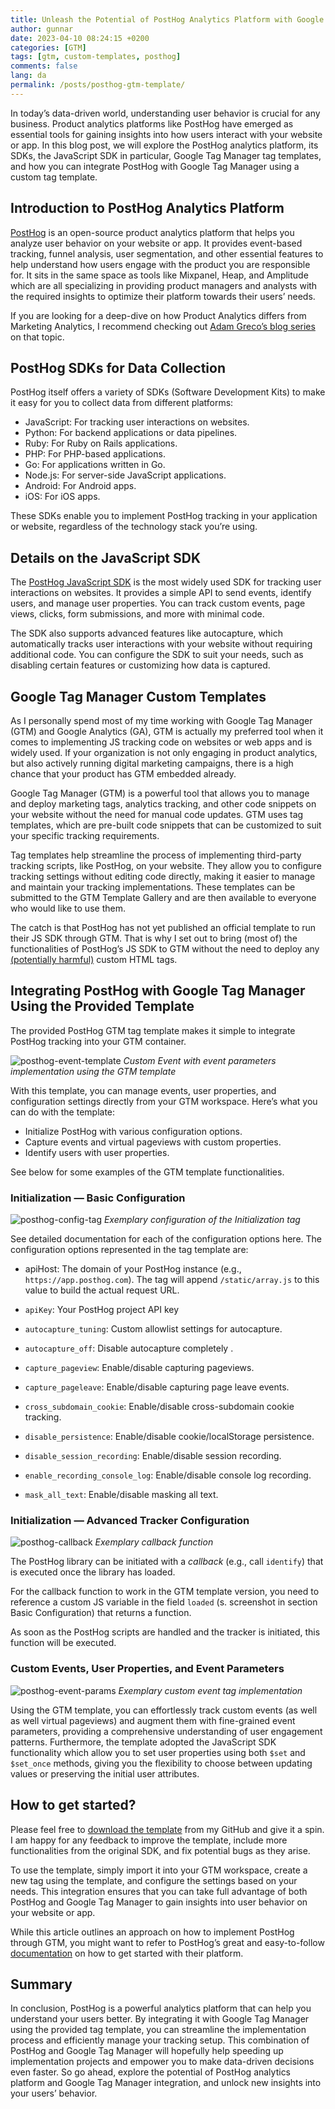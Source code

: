 ```yaml
---
title: Unleash the Potential of PostHog Analytics Platform with Google Tag Manager
author: gunnar
date: 2023-04-10 08:24:15 +0200
categories: [GTM]
tags: [gtm, custom-templates, posthog]
comments: false
lang: da
permalink: /posts/posthog-gtm-template/
---
```


In today’s data-driven world, understanding user behavior is crucial for any business. Product analytics platforms like PostHog have emerged as essential tools for gaining insights into how users interact with your website or app. In this blog post, we will explore the PostHog analytics platform, its SDKs, the JavaScript SDK in particular, Google Tag Manager tag templates, and how you can integrate PostHog with Google Tag Manager using a custom tag template.

## Introduction to PostHog Analytics Platform

[PostHog](https://posthog.com/) is an open-source product analytics platform that helps you analyze user behavior on your website or app. It provides event-based tracking, funnel analysis, user segmentation, and other essential features to help understand how users engage with the product you are responsible for. It sits in the same space as tools like Mixpanel, Heap, and Amplitude which are all specializing in providing product managers and analysts with the required insights to optimize their platform towards their users’ needs.

If you are looking for a deep-dive on how Product Analytics differs from Marketing Analytics, I recommend checking out [Adam Greco’s blog series](https://amplitude.com/blog/marketing-analytics-vs-product-analytics-part-1) on that topic.

## PostHog SDKs for Data Collection

PostHog itself offers a variety of SDKs (Software Development Kits) to make it easy for you to collect data from different platforms:

- JavaScript: For tracking user interactions on websites.
- Python: For backend applications or data pipelines.
- Ruby: For Ruby on Rails applications.
- PHP: For PHP-based applications.
- Go: For applications written in Go.
- Node.js: For server-side JavaScript applications.
- Android: For Android apps.
- iOS: For iOS apps.

These SDKs enable you to implement PostHog tracking in your application or website, regardless of the technology stack you’re using.

## Details on the JavaScript SDK

The [PostHog JavaScript SDK](https://posthog.com/docs/libraries/js) is the most widely used SDK for tracking user interactions on websites. It provides a simple API to send events, identify users, and manage user properties. You can track custom events, page views, clicks, form submissions, and more with minimal code.

The SDK also supports advanced features like autocapture, which automatically tracks user interactions with your website without requiring additional code. You can configure the SDK to suit your needs, such as disabling certain features or customizing how data is captured.

## Google Tag Manager Custom Templates

As I personally spend most of my time working with Google Tag Manager (GTM) and Google Analytics (GA), GTM is actually my preferred tool when it comes to implementing JS tracking code on websites or web apps and is widely used. If your organization is not only engaging in product analytics, but also actively running digital marketing campaigns, there is a high chance that your product has GTM embedded already.

Google Tag Manager (GTM) is a powerful tool that allows you to manage and deploy marketing tags, analytics tracking, and other code snippets on your website without the need for manual code updates. GTM uses tag templates, which are pre-built code snippets that can be customized to suit your specific tracking requirements.

Tag templates help streamline the process of implementing third-party tracking scripts, like PostHog, on your website. They allow you to configure tracking settings without editing code directly, making it easier to manage and maintain your tracking implementations. These templates can be submitted to the GTM Template Gallery and are then available to everyone who would like to use them.

The catch is that PostHog has not yet published an official template to run their JS SDK through GTM. That is why I set out to bring (most of) the functionalities of PostHog’s JS SDK to GTM without the need to deploy any [(potentially harmful)](https://web.dev/tag-best-practices/#be-careful-with-custom-html-tags:~:text=Be%20careful%20with%20Custom%20HTML%20tags%20%23) custom HTML tags.

## Integrating PostHog with Google Tag Manager Using the Provided Template

The provided PostHog GTM tag template makes it simple to integrate PostHog tracking into your GTM container.

![posthog-event-template](/assets/img/posthog/posthog-custom-event.png)
_Custom Event with event parameters implementation using the GTM template_

With this template, you can manage events, user properties, and configuration settings directly from your GTM workspace. Here’s what you can do with the template:

- Initialize PostHog with various configuration options.
- Capture events and virtual pageviews with custom properties.
- Identify users with user properties.

See below for some examples of the GTM template functionalities.

### Initialization — Basic Configuration

![posthog-config-tag](/assets/img/posthog/posthog-config.png)
_Exemplary configuration of the Initialization tag_

See detailed documentation for each of the configuration options here. The configuration options represented in the tag template are:

- apiHost: The domain of your PostHog instance (e.g., `https://app.posthog.com`). The tag will append `/static/array.js` to this value to build the actual request URL.

- `apiKey`: Your PostHog project API key
- `autocapture_tuning`: Custom allowlist settings for autocapture.
- `autocapture_off`: Disable autocapture completely .
- `capture_pageview`: Enable/disable capturing pageviews.
- `capture_pageleave`: Enable/disable capturing page leave events.
- `cross_subdomain_cookie`: Enable/disable cross-subdomain cookie tracking.
- `disable_persistence`: Enable/disable cookie/localStorage persistence.
- `disable_session_recording`: Enable/disable session recording.
- `enable_recording_console_log`: Enable/disable console log recording.
- `mask_all_text`: Enable/disable masking all text.

### Initialization — Advanced Tracker Configuration

![posthog-callback](/assets/img/posthog/posthog-callback.png)
_Exemplary callback function_

The PostHog library can be initiated with a _callback_ (e.g., call `identify`) that is executed once the library has loaded.

For the callback function to work in the GTM template version, you need to reference a custom JS variable in the field `loaded` (s. screenshot in section Basic Configuration) that returns a function.

As soon as the PostHog scripts are handled and the tracker is initiated, this function will be executed.

### Custom Events, User Properties, and Event Parameters

![posthog-event-params](/assets/img/posthog/posthog-event-params.png)
_Exemplary custom event tag implementation_

Using the GTM template, you can effortlessly track custom events (as well as well virtual pageviews) and augment them with fine-grained event parameters, providing a comprehensive understanding of user engagement patterns. Furthermore, the template adopted the JavaScript SDK functionality which allow you to set user properties using both `$set` and `$set_once` methods, giving you the flexibility to choose between updating values or preserving the initial user attributes.

## How to get started?

Please feel free to [download the template](https://github.com/GunnarGriese/gtm-template-posthog) from my GitHub and give it a spin. I am happy for any feedback to improve the template, include more functionalities from the original SDK, and fix potential bugs as they arise.

To use the template, simply import it into your GTM workspace, create a new tag using the template, and configure the settings based on your needs. This integration ensures that you can take full advantage of both PostHog and Google Tag Manager to gain insights into user behavior on your website or app.

While this article outlines an approach on how to implement PostHog through GTM, you might want to refer to PostHog’s great and easy-to-follow [documentation](https://posthog.com/docs/getting-started/start-here) on how to get started with their platform.

## Summary

In conclusion, PostHog is a powerful analytics platform that can help you understand your users better. By integrating it with Google Tag Manager using the provided tag template, you can streamline the implementation process and efficiently manage your tracking setup. This combination of PostHog and Google Tag Manager will hopefully help speeding up implementation projects and empower you to make data-driven decisions even faster. So go ahead, explore the potential of PostHog analytics platform and Google Tag Manager integration, and unlock new insights into your users’ behavior.
